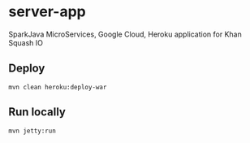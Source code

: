 # server-app
SparkJava MicroServices, Google Cloud, Heroku application for Khan Squash IO

## Deploy
```
mvn clean heroku:deploy-war
```
## Run locally
```
mvn jetty:run
```
